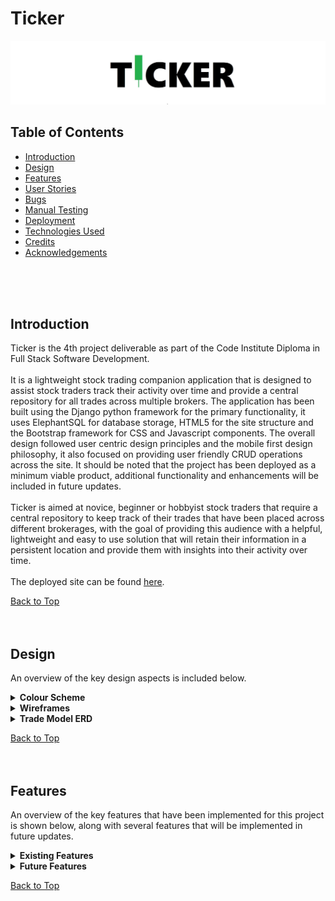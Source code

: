 # Ticker

![Ticker Logo](trades/static/documentation/ticker-readme-hero.webp)
<br>
## Table of Contents

* [Introduction](#introduction)
* [Design](#design)
* [Features](#features)
* [User Stories](#user-stories)
* [Bugs](#bugs)
* [Manual Testing](#manual-testing)
* [Deployment](#deployment)
* [Technologies Used](#technologies-used)
* [Credits](#credits)
* [Acknowledgements](#acknowledgements)
<br>
<br>
<br>

<!-- Introduction Section is below, with a 'Back to Top' anchor link, the link will be shown at the bottom of every section -->
## Introduction

Ticker is the 4th project deliverable as part of the Code Institute Diploma in Full Stack Software Development.
<br><br>
It is a lightweight stock trading companion application that is designed to assist stock traders track their activity over time and provide a central repository for all trades across multiple brokers. The application has been built using the Django python framework for the primary functionality, it uses ElephantSQL for database storage, HTML5 for the site structure and the Bootstrap framework for CSS and Javascript components. The overall design followed user centric design principles and the mobile first design philosophy, it also focused on providing user friendly CRUD operations across the site. It should be noted that the project has been deployed as a minimum viable product, additional functionality and enhancements will be included in future updates.
<br><br>
Ticker is aimed at novice, beginner or hobbyist stock traders that require a central repository to keep track of their trades that have been placed across different brokerages, with the goal of providing this audience with a helpful, lightweight and easy to use solution that will retain their information in a persistent location and provide them with insights into their activity over time. 
<br><br>
The deployed site can be found [here](https://ticker-aefd70a6f705.herokuapp.com/).

[Back to Top](#ticker)
<br>
<br>
<br>



<!--------------------------------------------------------------------------------------------------------------------------------------------------------------------------------------------------------------------------------- DESIGN SECTION -->
## Design 

An overview of the key design aspects is included below.

<details>
  <summary><b>Colour Scheme </b></summary>
<br>
The colours used throughout the application were chosen with the intention to enhance accessibility and offer clear presentation of the content displayed to the user, while still maintaining visual interest.
<br><br>
<table>
<tr><th>Colour Scheme</th></tr>

<tr><td align="center">

![color scheme](trades/static/documentation/ticker-color-scheme.webp)

</td>
</tr>
</table>
</details>

<!-- Colour Scheme section ends here -->




<details>
  <summary><b>Wireframes </b></summary>
<br>


<details>
  <summary> <b>Registration</b></summary>
<br>
<table>

<tr>
<td align="center">

![wireframe](trades/static/documentation/wireframe_1_registration(1).webp)

</td>
</tr>

<tr>
<td align="center">

![wireframe](trades/static/documentation/wireframe_1_registration(2).webp)

</td>
</tr>

<tr>
<td align="center">

![wireframe](trades/static/documentation/wireframe_1_registration(3).webp)

</td>
</tr>

</table>
</details>


<details>
  <summary> <b>Login</b></summary>
<br>
<table>

<tr>
<td align="center">

![wireframe](trades/static/documentation/wireframe_2_login(1).webp)

</td>
</tr>

<tr>
<td align="center">

![wireframe](trades/static/documentation/wireframe_2_login(2).webp)

</td>
</tr>

<tr>
<td align="center">

![wireframe](trades/static/documentation/wireframe_2_login(3).webp)

</td>
</tr>

</table>
</details>



<details>
  <summary> <b>Add Trade</b></summary>
<br>
<table>

<tr>
<td align="center">

![wireframe](trades/static/documentation/wireframe_3_add_trade(1).webp)

</td>
</tr>

<tr>
<td align="center">

![wireframe](trades/static/documentation/wireframe_3_add_trade(2).webp)

</td>
</tr>

<tr>
<td align="center">

![wireframe](trades/static/documentation/wireframe_3_add_trade(3).webp)

</td>
</tr>

</table>
</details>


<details>
  <summary> <b>View Trade</b></summary>
<br>
<table>

<tr>
<td align="center">

![wireframe](trades/static/documentation/wireframe_4_view_trade(1).webp)

</td>
</tr>

<tr>
<td align="center">

![wireframe](trades/static/documentation/wireframe_4_view_trade(2).webp)

</td>
</tr>

<tr>
<td align="center">

![wireframe](trades/static/documentation/wireframe_4_view_trade(3).webp)

</td>
</tr>

</table>
</details>



<details>
  <summary> <b>Edit Trade</b></summary>
<br>
<table>

<tr>
<td align="center">

![wireframe](trades/static/documentation/wireframe_5_edit_trade(1).webp)

</td>
</tr>

<tr>
<td align="center">

![wireframe](trades/static/documentation/wireframe_5_edit_trade(2).webp)

</td>
</tr>

<tr>
<td align="center">

![wireframe](trades/static/documentation/wireframe_5_edit_trade(3).webp)

</td>
</tr>


<tr>
<td align="center">

![wireframe](trades/static/documentation/wireframe_5_edit_trade(4).webp)

</td>
</tr>


<tr>
<td align="center">

![wireframe](trades/static/documentation/wireframe_5_edit_trade(5).webp)

</td>
</tr>


</table>
</details>



<details>
  <summary> <b>Delete Trade</b></summary>
<br>
<table>

<tr>
<td align="center">

![wireframe](trades/static/documentation/wireframe_6_delete_trade(1).webp)

</td>
</tr>

<tr>
<td align="center">

![wireframe](trades/static/documentation/wireframe_6_delete_trade(2).webp)

</td>
</tr>

<tr>
<td align="center">

![wireframe](trades/static/documentation/wireframe_6_delete_trade(3).webp)

</td>
</tr>


<tr>
<td align="center">

![wireframe](trades/static/documentation/wireframe_6_delete_trade(4).webp)

</td>
</tr>


</table>
</details>
<br>
</details>

<details>
  <summary><b>Trade Model ERD </b></summary>
<br>
<table>

<tr>
<td align="center">

![erd](trades/static/documentation/model_erd.webp)

</td>
</tr>
</table>
</details>


[Back to Top](#ticker)
<br>
<br>
<br>


<!-------------------------------------------------------------------------------------------------------------------------------------------------------------------------------------------------------------------------------- FEATURES SECTION -->
## Features 

An overview of the key features that have been implemented for this project is shown below, along with several features that will be implemented in future updates.
<br>
<details>
  <summary> <b>Existing Features</b> </summary>
<!-- Feature 1 begins -->

<br>
<details>
  <summary> <b>Customised Logo</b></summary>
<br>
<table>
<tr>
<td>
<br>
A custom logo has been designed for Ticker, the logo is simple and clear. It also includes a green 'candlestick' symbol that will be instantly recognisable to the target audience and aims communicate the intended use of the application.
<br><br>
</td>
</tr>
<tr><td Colspan="2">

![Ticker logo](trades/static/documentation/ticker-readme-hero.webp)

</td></tr>
</table>
<br>
</details>

<!-- Feature 1 ends -->
<details>
  <summary> <b>User Login and Registration</b></summary>
<br>
<table>
<tr><td>
<br>
The application offers user registration and log in functionality using Django's allauth package.
<br><br>
</td></tr>
<tr><td Colspan="2">

![Tracker Panel](trades/static/documentation/features_01_registration(a).webp)

</td></tr>

<tr><td>
<br>
A notification is also displayed to the user alerting them to their log in status.
<br><br>
</td></tr>
<tr><td Colspan="2">

![Tracker Panel](trades/static/documentation/features_01_registration(b).webp)

</td></tr>
</table>
<br>
</details>

<!-- spacer -->

<details>
  <summary> <b>Navbar</b></summary>
<br>
<table>
<tr><td>
<br>
A simple, easy to use Navbar has been implemented for the site, utilising Bootstraps CSS and Javascript components, along with some custom styling.
<br><br>
</td></tr>
<tr><td Colspan="2"  align="center">

![Question Container](trades/static/documentation/features_02_navbar.webp)

</td></tr>
</table>
<br>
</details>

<!-- spacer -->

<details>
  <summary> <b>Add Trade</b></summary>
<br>
<table>
<tr><td>
<br>
Ticker allows user to add the details of their trades to the database by clicking on the 'Add Trade' button.
<br><br>
</td></tr>
<tr><td Colspan="2" align="center">

![Choice Container](trades/static/documentation/features_03_add_trade(a).webp)

</td></tr>

<tr><td>
<br>
A form is then displayed to the user allowing them to enter the details relevant for their trade. This form also includes validation according to the specific fields being populated. It also makes use of the Django Money package to allow the data model to correctly perform the calculations related to money.
<br>
To note, the date field must be populated in the format YYYY-MM-DD or else the form submission will fail and the form will be reset and redisplayed to the user.
<br><br>
</td></tr>
<tr><td Colspan="2" align="center">

![Choice Container](trades/static/documentation/features_03_add_trade(b).webp)

</td></tr>

<tr><td>
<br>
A confirmation will be disaplyed to the user once the details have been successfully added to the database.
<br><br>
</td></tr>
<tr><td Colspan="2" align="center">

![Choice Container](trades/static/documentation/features_03_add_trade(c).webp)

</td></tr>
</table>
<br>
</details>

<!-- spacer -->

<details>
  <summary> <b>View Open Trades</b></summary>
<br>
<table>
<!-- <tr><th> <b>View Open Trades</b> </th></tr> -->
<tr><td>
<br>
The user can view all open trades on their Ticker account by clicking on the 'View Open Trades' button.
<br><br>
</td></tr>
<tr><td Colspan="2" align="center">

![Main Button](trades/static/documentation/features_04_view_open_trades(a).webp)

</td></tr>

<tr><td>
<br>
All open trades currently available on the user's account will then be displayed in tabular form (utilising Bootstraps CSS and Javascript responsive components).
<br><br>
</td></tr>
<tr><td Colspan="2" align="center">

![Main Button](trades/static/documentation/features_04_view_open_trades(b).webp)

</td></tr>
</table>  
<br>
</details>

<!-- spacer -->

<details>
  <summary> <b>View Closed Trades</b></summary>
<br>
<table>
<tr><td>
<br>
The user can view all closed trades on their Ticker account by clicking on the 'View Open Trades' button.
<br><br>
</td></tr>
<tr><td Colspan="2" align="center">

![Main Button](trades/static/documentation/features_05_view_closed_trades(b).webp)

</td></tr>

<tr><td>
<br>
All closed trades currently available on the user's Ticker account will then be displayed in tabular form (utilising Bootstraps CSS and Javascript responsive components).
<br><br>
</td></tr>
<tr><td Colspan="2" align="center">

![Main Button](trades/static/documentation/features_05_view_closed_trades(a).webp)

</td></tr>
</table> 
<br> 
</details>

<!-- spacer -->

<details>
  <summary> <b>View All Trades</b></summary>
<br>
<table>
<tr><th> <b>View All Trades</b> </th></tr>
<tr><td>
<br>
The user can view all trades on their Ticker account by clicking on the 'View All Trades' button.
<br><br>
</td></tr>
<tr><td Colspan="2" align="center">

![Main Button](trades/static/documentation/features_06_view_all_trades(a).webp)

</td></tr>

<tr><td>
<br>
All trades currently available on the user's Ticker account will then be displayed in tabular form (utilising Bootstraps CSS and Javascript responsive components).
<br><br>
</td></tr>
<tr><td Colspan="2" align="center">

![Main Button](trades/static/documentation/features_06_view_all_trades(b).webp)

</td></tr>
</table>
<br>
</details>

<!-- spacer -->

<details>
  <summary> <b>View Trade Details</b></summary>
<br>
<table>
<tr><td>
<br>
The user can view the details for a specific trade by clicking on the 'View' button on the relevant row.
<br><br>
</td></tr>
<tr><td Colspan="2" align="center">

![Main Button](trades/static/documentation/features_07_view_trade_details(a).webp)

</td></tr>

<tr><td>
<br>
A Bootstrap modal component will then display all stored details related to the trade, this includes fields that are automatically calculated by the custom 'Trade' model in models.py. The calculated fields are highlighted below.
<br><br>
</td></tr>
<tr><td Colspan="2" align="center">

![Main Button](trades/static/documentation/features_07_view_trade_details(b).webp)

</td></tr>
</table>
<br> 
</details>

<!-- spacer -->

<details>
  <summary> <b>Edit Trade Details</b></summary>
<br>
<table>
<tr><td>
<br>
The user can edit/update the details for a specific trade by clicking on the 'Edit' button on the relevant row.
<br><br>
</td></tr>
<tr><td Colspan="2" align="center">

![Main Button](trades/static/documentation/features_08_edit_trade(a).webp)

</td></tr>

<tr><td>
<br>
A form page will then be displayed to the user, allowing them to update any of the non-calculated fields in the model. Once the changes are entered, the user can then click on the 'save changes' button, or 'cancel'.
<br><br>
</td></tr>
<tr><td Colspan="2" align="center">

![Main Button](trades/static/documentation/features_08_edit_trade(b).webp)

</td></tr>

<tr><td>
<br>
A confirmation will then be displayed to the user, informing them that the update was successful.
<br><br>
</td></tr>
<tr><td Colspan="2" align="center">

![Main Button](trades/static/documentation/features_08_edit_trade(c).webp)

</td></tr>
</table>
<br> 
</details>

<!-- spacer -->

<details>
  <summary> <b>Delete Trade</b></summary>
<br>
<table>
<tr><td>
<br>
The user can delete a specific trade by clicking on the 'Delete' button on the relevant row.
<br><br>
</td></tr>
<tr><td Colspan="2" align="center">

![Main Button](trades/static/documentation/features_09_delete_trade(a).webp)

</td></tr>

<tr><td>
<br>
A CSS/Javascript Bootstrap modal component will then be displayed to the user requesting confirmation of the deletion, the user can decide to delete by clicking on the 'Yes, delete' button, or cancel by clicking on 'No, cancel'.
<br><br>
</td></tr>
<tr><td Colspan="2" align="center">

![Main Button](trades/static/documentation/features_09_delete_trade(b).webp)

</td></tr>

<tr><td>
<br>
A confirmation will then be displayed to the user, informing them that the deletion was successful.
<br><br>
</td></tr>
<tr><td Colspan="2" align="center">

![Main Button](trades/static/documentation/features_09_delete_trade(c).webp)

</td></tr>
</table>
<br> 
<br>
</details>

</details>
<!-- The Existing Features section ends here -->

<!-- The Future Features section is shown below, this will be disaplyed in a collapsible format, with each item shown in tabular form -->
<details>
  <summary> <b>Future Features</b></summary>
<br>
<!-- Future Feature 1 begins -->
<table>
<tr><th><b>Polygon.io API Integration</b></th></tr>
<tr><td>
The overarching goal of this project is to create an application that will include real time market data, this will greatly enhance the user experience and value proposition of Ticker. Access to a suitable API can be expensive, however, https://polygon.io/ offers a reasonably priced API that offers real time access to US stock market data. This will be included in the next update to this project.
</td></tr>
</table>
<!-- Future Feature 1 ends -->
<br>
<table>
<tr><th><b>Django AllAuth Styling</b></th></tr>
<tr><td>
Currently the allauth functionality, allowing users to register and log in to the application, is presented with the default styling. This is not a good user experience and will be upgraded in the next update.
</td></tr>
</table>
<!-- spacer -->
<br>
<table>
<tr><th><b>Stock Model</b></th></tr>
<tr><td>
In this MVP version of the application, the user can choose from a selection of 10 popular stocks, this was included as a 'proof  of concept'. In the next update, a specific model will be created to cover all stocks covered by the polygon.io API (there are several thousand individual stocks covered, it was not feasible to include them all in this version of TIcker before the deployment deadline)
</td></tr>
</table>
<br>
<!-- spacer -->
<table>
<tr><th><b>Broker Model</b></th></tr>
<tr><td>
A dedicated model will also be created for Brokers, this will cover as many of the online brokers currently available on the market, with all relevant details captured.
</td></tr>
</table>
<!-- spacer -->
<br>
<table>
<tr><th><b>Aggregation and Annotation</b></th></tr>
<tr><td>
In the next update, the application will leverage the aggregation and annotation functionalities of Django to provide the user with more useful details regarding their portfolio (e.g, total capital, total profit/loss, profit/loss by stock etc)
</td></tr>
</table>
<!-- spacer -->
<br>
<table>
<tr><th><b>Admin Panel Upgrade</b></th></tr>
<tr><td>
The admin panel in this MVP version offers basic functionality, in the next update, additional features will be added that will allow administrators to search for, filter and navigate the stored data more efficiently.
</td></tr>
</table>
<!-- spacer -->

[Back to Features](#features)
<br>
<br>
<br>
</details>
<!-- Future Features ends here -->

</details>

[Back to Top](#ticker)
<br>
<br>
<br>
<!-- Features ends here -->




